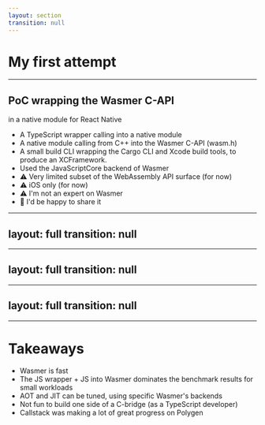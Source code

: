 ```yaml
---
layout: section
transition: null
---
```


# My first attempt

<!--
Kræn for 3 minutes.
Now I will share the results of my first attempt at bringing WebAssembly to React Native.
-->

---

## PoC wrapping the Wasmer C-API

in a native module for React Native

<v-clicks>

- A TypeScript wrapper calling into a native module
- A native module calling from C++ into the Wasmer C-API (wasm.h)
- A small build CLI wrapping the Cargo CLI and Xcode build tools, to produce an XCFramework.
- Used the JavaScriptCore backend of Wasmer
- ⚠️ Very limited subset of the WebAssembly API surface (for now)
- ⚠️ iOS only (for now)
- ⚠️ I'm not an expert on Wasmer
- 💙 I'd be happy to share it

</v-clicks>

<!--
Around October of last year, I built a proof-of-concept of wrapping Wasmer in a native module for React Native.
[click] I built a simple TypeScript wrapper calling into a native module.
[click] the native module, call from C++ into the Wasmer C-API (wasm.h) - manually consuming a C-API is painful, especially as a TypeScript developer.
[click] a CLI builds Wasmer for iOS into an XCFramework.
[click] Used the JavaScriptCore backend of Wasmer, to avoid relying on JIT (talking with Syrus during the conference, this might not work in production apps and is superseded by the v8 backend)
[click] Note: Very limited subset of the WebAssembly API surface.
[click] Note: Worked on iOS only.
[click] Note: I don't claim to be an export on neither Wasmer, so you shouldn't take my benchmarks too literally - I might very well have missed opportunities for optimizations.
[click] If anyone is interested, I'd be happy to share the code - but since its in such a rough stage, it won't be public.
-->

---
layout: full
transition: null
---

<BenchmarkResults xMaximum="5" filterSeries="['Wasmer using JSC (unoptimized)', 'Wasmer using JSC']" />

<!--
With all those caveats and reservations out of the way, these were my initial results:

Initially I saw about 360.000 ops/s, computing low fibonacci numbers and at first I was pretty happy about that.

I later managed to get 1.8 million ops/s (what you see on the graph), after tuning optimizations computing low fibonacci numbers.
I was pretty happy about that.
-->

---
layout: full
transition: null
---

<BenchmarkResults xMaximum="5" filterSeries="['Wasmer using JSC (unoptimized)', 'Wasmer using JSC', 'Safari']" />

<!--
Until I compared to Safari and saw that it did 23 million ops/s.

This was where I resurfaced and looked around for alternatives and learned that Callstack was also building something, leveraging AOT compilation.
-->

---
layout: full
transition: null
---

<BenchmarkResults filterSeries="['Wasmer using JSC (unoptimized)', 'Wasmer using JSC', 'Safari']" />

<!--
If I would have spent a bit more time on benchmarks however,

I would have learned that most of my performance issues were from the code calling into Wasmer.
-->

---

# Takeaways

<v-clicks>

- Wasmer is fast
- The JS wrapper + JS into Wasmer dominates the benchmark results for small workloads
- AOT and JIT can be tuned, using specific Wasmer's backends
- Not fun to build one side of a C-bridge (as a TypeScript developer)
- Callstack was making a lot of great progress on Polygen

</v-clicks>

<!--
[click] Wasmer is fast
[click] The overhead of calling from JavaScript into Wasmer dominates runtime for small workloads.
[click] AOT and JIT can be tuned, using specific Wasmer's backends
[click] It's not fun for a TypeScript developer to maintain one side of a C-bridge.
-->
